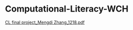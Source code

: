 # Computational-Literacy-WCH
[CL final project_Mengdi Zhang_1218.pdf](https://github.com/user-attachments/files/18180150/CL.final.project_Mengdi.Zhang_1218.pdf)
